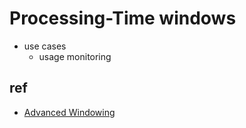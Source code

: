 # Processing-Time windows
+ use cases
    + usage monitoring



## ref
+ [Advanced Windowing](https://learning.oreilly.com/library/view/streaming-systems/9781491983867/ch04.html)